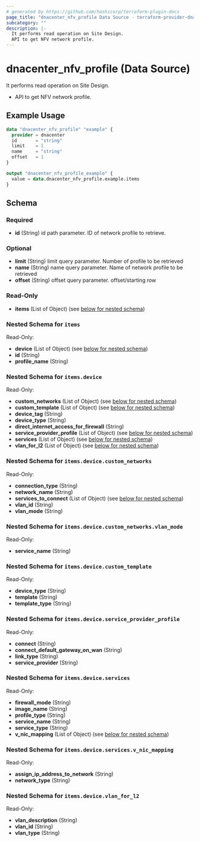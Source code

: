 ```yaml
---
# generated by https://github.com/hashicorp/terraform-plugin-docs
page_title: "dnacenter_nfv_profile Data Source - terraform-provider-dnacenter"
subcategory: ""
description: |-
  It performs read operation on Site Design.
  API to get NFV network profile.
---
```


# dnacenter_nfv_profile (Data Source)

It performs read operation on Site Design.

- API to get NFV network profile.

## Example Usage

```terraform
data "dnacenter_nfv_profile" "example" {
  provider = dnacenter
  id       = "string"
  limit    = 1
  name     = "string"
  offset   = 1
}

output "dnacenter_nfv_profile_example" {
  value = data.dnacenter_nfv_profile.example.items
}
```

<!-- schema generated by tfplugindocs -->
## Schema

### Required

- **id** (String) id path parameter. ID of network profile to retrieve.

### Optional

- **limit** (String) limit query parameter. Number of profile to be retrieved
- **name** (String) name query parameter. Name of network profile to be retrieved
- **offset** (String) offset query parameter. offset/starting row

### Read-Only

- **items** (List of Object) (see [below for nested schema](#nestedatt--items))

<a id="nestedatt--items"></a>
### Nested Schema for `items`

Read-Only:

- **device** (List of Object) (see [below for nested schema](#nestedobjatt--items--device))
- **id** (String)
- **profile_name** (String)

<a id="nestedobjatt--items--device"></a>
### Nested Schema for `items.device`

Read-Only:

- **custom_networks** (List of Object) (see [below for nested schema](#nestedobjatt--items--device--custom_networks))
- **custom_template** (List of Object) (see [below for nested schema](#nestedobjatt--items--device--custom_template))
- **device_tag** (String)
- **device_type** (String)
- **direct_internet_access_for_firewall** (String)
- **service_provider_profile** (List of Object) (see [below for nested schema](#nestedobjatt--items--device--service_provider_profile))
- **services** (List of Object) (see [below for nested schema](#nestedobjatt--items--device--services))
- **vlan_for_l2** (List of Object) (see [below for nested schema](#nestedobjatt--items--device--vlan_for_l2))

<a id="nestedobjatt--items--device--custom_networks"></a>
### Nested Schema for `items.device.custom_networks`

Read-Only:

- **connection_type** (String)
- **network_name** (String)
- **services_to_connect** (List of Object) (see [below for nested schema](#nestedobjatt--items--device--custom_networks--services_to_connect))
- **vlan_id** (String)
- **vlan_mode** (String)

<a id="nestedobjatt--items--device--custom_networks--services_to_connect"></a>
### Nested Schema for `items.device.custom_networks.vlan_mode`

Read-Only:

- **service_name** (String)



<a id="nestedobjatt--items--device--custom_template"></a>
### Nested Schema for `items.device.custom_template`

Read-Only:

- **device_type** (String)
- **template** (String)
- **template_type** (String)


<a id="nestedobjatt--items--device--service_provider_profile"></a>
### Nested Schema for `items.device.service_provider_profile`

Read-Only:

- **connect** (String)
- **connect_default_gateway_on_wan** (String)
- **link_type** (String)
- **service_provider** (String)


<a id="nestedobjatt--items--device--services"></a>
### Nested Schema for `items.device.services`

Read-Only:

- **firewall_mode** (String)
- **image_name** (String)
- **profile_type** (String)
- **service_name** (String)
- **service_type** (String)
- **v_nic_mapping** (List of Object) (see [below for nested schema](#nestedobjatt--items--device--services--v_nic_mapping))

<a id="nestedobjatt--items--device--services--v_nic_mapping"></a>
### Nested Schema for `items.device.services.v_nic_mapping`

Read-Only:

- **assign_ip_address_to_network** (String)
- **network_type** (String)



<a id="nestedobjatt--items--device--vlan_for_l2"></a>
### Nested Schema for `items.device.vlan_for_l2`

Read-Only:

- **vlan_description** (String)
- **vlan_id** (String)
- **vlan_type** (String)


